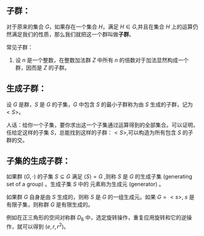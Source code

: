 ## 子群：
对于原来的集合 $G$，如果存在一个集合 $H$，满足 $H\in G$,并且在集合 $H$ 上的运算仍然满足我们的性质，那么我们就把这一个群叫做**子群**。

常见子群：
1. 设 $n$ 是一个整数，在整数加法群 $Z$ 中所有 $n$ 的倍数对于加法显然构成一个群，因而是 $Z$ 的子群。

## 生成子群：
设 $G$ 是群，$S$ 是 $G$ 的子集，$G$ 中包含 $S$ 的最小子群称为由 $S$ 生成的子群，记为 $<S>$。

人话：给你一个子集，要你求出这一个子集通过运算得到的全部集合。可以证明，任给定这样的子集 $S$，总能找到这样的子群：$<S>$,可以构造为所有包含 $S$ 的子群的交。

## 子集的生成子群：
如果群 $(G,\cdot)$ 的子集 $S\subseteq G$ 满足 $\langle S\rangle=G$ ,则称 $S$ 是 $G$ 的生成子集 (generating set of a group) 。生成子集 $S$ 中的
元素称为生成元 (generator) 。

如果群 $G$ 自身是由 $S$ 生成的，则称 $S$ 是 $G$ 的一组生成元。如果 $G=<s>$, $s$ 是有限子集，则称群 $G$ 是有限生成的。

例如在正三角形的空间对称群 $D_{6}$ 中，选定旋转操作，重复应用旋转和它的逆操作，就可以得到 $(e,r,r^2)$。


